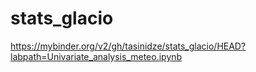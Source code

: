 # stats_glacio
https://mybinder.org/v2/gh/tasinidze/stats_glacio/HEAD?labpath=Univariate_analysis_meteo.ipynb
